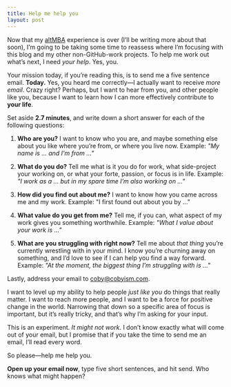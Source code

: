 ```yaml
---
title: Help me help you
layout: post
---
```


Now that my [altMBA](http://altmba.com/) experience is over (I’ll be writing more about that soon), I’m going to be taking some time to reassess where I’m focusing with this blog and my other non-GitHub-work projects. To help me work out what’s next, I need *your help*. Yes, you.

Your mission today, if you’re reading this, is to send me a five sentence email. **Today.** Yes, you heard me correctly—I actually want to receive *more email*. Crazy right? Perhaps, but I want to hear from you, and other people like you, because I want to learn how I can more effectively contribute to **your life**.

Set aside **2.7 minutes**, and write down a short answer for each of the following questions:

1. **Who are you?** I want to know who you are, and maybe something else about you like where you’re from, or where you live now. Example: *"My name is … and I’m from …"*

2. **What do you do?** Tell me what is it you do for work, what side-project your working on, or what your forte, passion, or focus is in life. Example: *"I work as a … but in my spare time I’m also working on …"*

3. **How did you find out about me?** I want to know how you came across me and my work. Example: "I first found out about you by …"

4. **What value do you get from me?** Tell me, if you can, what aspect of my work gives you something worthwhile. Example: *"What I value about your work is …"*

5. **What are you struggling with right now?** Tell me about *that thing* you’re currently wrestling with in your mind. I know you’re churning away on something, and I’d love to see if I can help you find a way forward. Example: *"At the moment, the biggest thing I’m struggling with is …"*

Lastly, address your email to [coby@cobyism.com](mailto:coby@cobyism.com).

I want to level up my ability to help people *just like you* do things that really matter. I want to reach more people, and I want to be a force for positive change in the world. Narrowing that down so a specific area of focus is important, but it’s really tricky, and that’s why I’m asking for your input.

This is an experiment. *It might not work*. I don’t know exactly what will come out of your email, but I promise that if you take the time to send me an email, I’ll read every word.

So please—help me help you.

**Open up your email now**, type five short sentences, and hit send. Who knows what might happen?
